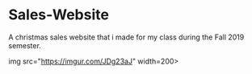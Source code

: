 # Sales-Website

A christmas sales website that i made for my class during the Fall 2019 semester.

img src="https://imgur.com/JDg23aJ" width=200><br>
